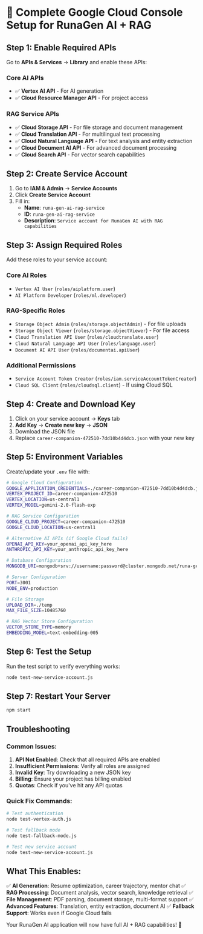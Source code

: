 # 🔧 Complete Google Cloud Console Setup for RunaGen AI + RAG

## Step 1: Enable Required APIs

Go to **APIs & Services** → **Library** and enable these APIs:

### Core AI APIs
- ✅ **Vertex AI API** - For AI generation
- ✅ **Cloud Resource Manager API** - For project access

### RAG Service APIs
- ✅ **Cloud Storage API** - For file storage and document management
- ✅ **Cloud Translation API** - For multilingual text processing
- ✅ **Cloud Natural Language API** - For text analysis and entity extraction
- ✅ **Cloud Document AI API** - For advanced document processing
- ✅ **Cloud Search API** - For vector search capabilities

## Step 2: Create Service Account

1. Go to **IAM & Admin** → **Service Accounts**
2. Click **Create Service Account**
3. Fill in:
   - **Name**: `runa-gen-ai-rag-service`
   - **ID**: `runa-gen-ai-rag-service`
   - **Description**: `Service account for RunaGen AI with RAG capabilities`

## Step 3: Assign Required Roles

Add these roles to your service account:

### Core AI Roles
- `Vertex AI User` (`roles/aiplatform.user`)
- `AI Platform Developer` (`roles/ml.developer`)

### RAG-Specific Roles
- `Storage Object Admin` (`roles/storage.objectAdmin`) - For file uploads
- `Storage Object Viewer` (`roles/storage.objectViewer`) - For file access
- `Cloud Translation API User` (`roles/cloudtranslate.user`)
- `Cloud Natural Language API User` (`roles/language.user`)
- `Document AI API User` (`roles/documentai.apiUser`)

### Additional Permissions
- `Service Account Token Creator` (`roles/iam.serviceAccountTokenCreator`)
- `Cloud SQL Client` (`roles/cloudsql.client`) - If using Cloud SQL

## Step 4: Create and Download Key

1. Click on your service account → **Keys** tab
2. **Add Key** → **Create new key** → **JSON**
3. Download the JSON file
4. Replace `career-companion-472510-7dd10b4d4dcb.json` with your new key

## Step 5: Environment Variables

Create/update your `.env` file with:

```bash
# Google Cloud Configuration
GOOGLE_APPLICATION_CREDENTIALS=./career-companion-472510-7dd10b4d4dcb.json
VERTEX_PROJECT_ID=career-companion-472510
VERTEX_LOCATION=us-central1
VERTEX_MODEL=gemini-2.0-flash-exp

# RAG Service Configuration
GOOGLE_CLOUD_PROJECT=career-companion-472510
GOOGLE_CLOUD_LOCATION=us-central1

# Alternative AI APIs (if Google Cloud fails)
OPENAI_API_KEY=your_openai_api_key_here
ANTHROPIC_API_KEY=your_anthropic_api_key_here

# Database Configuration
MONGODB_URI=mongodb+srv://username:password@cluster.mongodb.net/runa-gen-ai

# Server Configuration
PORT=3001
NODE_ENV=production

# File Storage
UPLOAD_DIR=./temp
MAX_FILE_SIZE=10485760

# RAG Vector Store Configuration
VECTOR_STORE_TYPE=memory
EMBEDDING_MODEL=text-embedding-005
```

## Step 6: Test the Setup

Run the test script to verify everything works:

```bash
node test-new-service-account.js
```

## Step 7: Restart Your Server

```bash
npm start
```

## Troubleshooting

### Common Issues:
1. **API Not Enabled**: Check that all required APIs are enabled
2. **Insufficient Permissions**: Verify all roles are assigned
3. **Invalid Key**: Try downloading a new JSON key
4. **Billing**: Ensure your project has billing enabled
5. **Quotas**: Check if you've hit any API quotas

### Quick Fix Commands:
```bash
# Test authentication
node test-vertex-auth.js

# Test fallback mode
node test-fallback-mode.js

# Test new service account
node test-new-service-account.js
```

## What This Enables:

✅ **AI Generation**: Resume optimization, career trajectory, mentor chat
✅ **RAG Processing**: Document analysis, vector search, knowledge retrieval
✅ **File Management**: PDF parsing, document storage, multi-format support
✅ **Advanced Features**: Translation, entity extraction, document AI
✅ **Fallback Support**: Works even if Google Cloud fails

Your RunaGen AI application will now have full AI + RAG capabilities! 🚀


